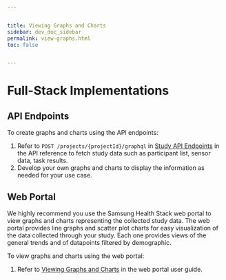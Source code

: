 ```yaml
---


title: Viewing Graphs and Charts
sidebar: dev_doc_sidebar
permalink: view-graphs.html
toc: false


---
```




# Full-Stack Implementations

## API Endpoints

To create graphs and charts using the API endpoints:

1. Refer to `POST /projects/{projectId}/graphql` in [Study API Endpoints](../docs/api-reference/all-endpoints/study-api-endpoints.md) in the API reference to fetch study data such as participant list, sensor data, task results.
2. Develop your own graphs and charts to display the information as needed for your use case.

## Web Portal

We highly recommend you use the Samsung Health Stack web portal to view graphs and charts representing the collected study data. The web portal provides line graphs and scatter plot charts for easy visualization of the data collected through your study. Each one provides views of the general trends and of datapoints filtered by demographic.

To view graphs and charts using the web portal:

1. Refer to [Viewing Graphs and Charts](../../portal-guide/results-analysis/viewing-graphs.md) in the web portal user guide.
